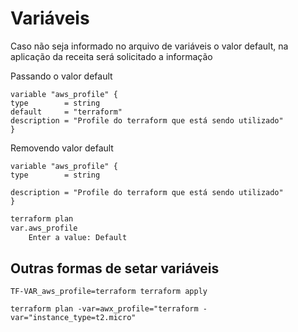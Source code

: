# Variáveis

Caso não seja informado no arquivo de variáveis o valor default, na aplicação da receita será solicitado a informação

Passando o valor default

    variable "aws_profile" {
    type        = string
    default     = "terraform"
    description = "Profile do terraform que está sendo utilizado"
    }

Removendo valor default

    variable "aws_profile" {
    type        = string

    description = "Profile do terraform que está sendo utilizado"
    }

```bash
terraform plan
var.aws_profile
    Enter a value: Default
```

## Outras formas de setar variáveis

    TF-VAR_aws_profile=terraform terraform apply

    terraform plan -var=awx_profile="terraform -var="instance_type=t2.micro"
